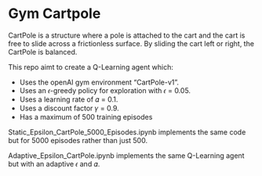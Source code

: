# Gym Cartpole
CartPole is a structure where a pole is attached to the cart and the cart is free to slide across a frictionless surface. By sliding the cart left or right, the CartPole is balanced.

This repo aimt to create a Q-Learning agent which:
- Uses the openAI gym environment “CartPole-v1”.
- Uses an 𝜖-greedy policy for exploration with 𝜖 = 0.05.
- Uses a learning rate of 𝛼 = 0.1.
- Uses a discount factor 𝛾 = 0.9.
- Has a maximum of 500 training episodes

Static_Epsilon_CartPole_5000_Episodes.ipynb implements the same code but for 5000 episodes rather than just 500.

Adaptive_Epsilon_CartPole.ipynb implements the same Q-Learning agent but with an adaptive 𝜖 and 𝛼.

